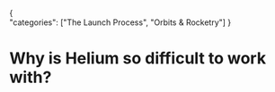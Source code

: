 {    
    "categories": ["The Launch Process", "Orbits & Rocketry"]
}

# Why is Helium so difficult to work with?
